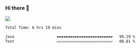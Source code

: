 ### Hi there 👋
![](https://komarev.com/ghpvc/?username=Wardiusz)
<!--START_SECTION:waka-->

```txt
Total Time: 6 hrs 19 mins

Java                   ▰▰▰▰▰▰▰▰▰▰▰▰▰▰▰▰▰▰▰▰▰▰▰▰▰   99.19 %
Text                   ▱▱▱▱▱▱▱▱▱▱▱▱▱▱▱▱▱▱▱▱▱▱▱▱▱   00.81 %
```

<!--END_SECTION:waka-->
